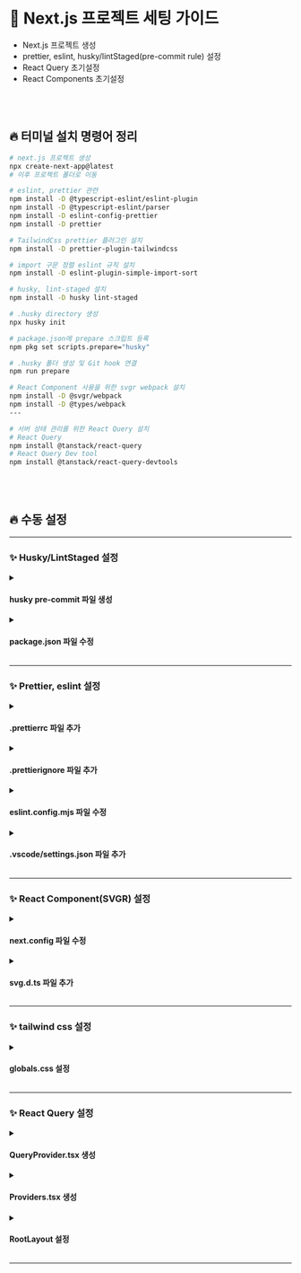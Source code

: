 # 📜 Next.js 프로젝트 세팅 가이드

- Next.js 프로젝트 생성
- prettier, eslint, husky/lintStaged(pre-commit rule) 설정
- React Query 초기설정
- React Components 초기설정

<br></br>

## 🔥 터미널 설치 명령어 정리

```Bash
# next.js 프로젝트 생성
npx create-next-app@latest
# 이후 프로젝트 폴더로 이동

# eslint, prettier 관련
npm install -D @typescript-eslint/eslint-plugin
npm install -D @typescript-eslint/parser
npm install -D eslint-config-prettier
npm install -D prettier

# TailwindCss prettier 플러그인 설치
npm install -D prettier-plugin-tailwindcss

# import 구문 정렬 eslint 규칙 설치
npm install -D eslint-plugin-simple-import-sort

# husky, lint-staged 설치
npm install -D husky lint-staged

# .husky directory 생성
npx husky init

# package.json에 prepare 스크립트 등록
npm pkg set scripts.prepare="husky"

# .husky 폴더 생성 및 Git hook 연결
npm run prepare

# React Component 사용을 위한 svgr webpack 설치
npm install -D @svgr/webpack
npm install -D @types/webpack
---

# 서버 상태 관리를 위한 React Query 설치
# React Query
npm install @tanstack/react-query
# React Query Dev tool
npm install @tanstack/react-query-devtools
```

<br></br>

## 🔥 수동 설정

---

### ✨ Husky/LintStaged 설정

<details>
  <summary><h4>husky pre-commit 파일 생성</h4></summary>
  
  ```jsx
  // .husky/pre-commit 파일 생성
  #!/bin/sh
  npx lint-staged
  ```
</details>

<details>
  <summary><h4>package.json 파일 수정</h4></summary>

  ```json
  // package.json에 아래 내용 추가
  // pre-commit 시 eslint, prettier를 실행
    "lint-staged": {
      "**/*.{js,jsx,ts,tsx}": [
        "eslint --fix",
        "prettier --write"
      ],
      "**/*.{json,css,scss,md,yml,yaml}": [
        "prettier --write"
      ]
    },
  ```
  
</details>

---

### ✨ Prettier, eslint 설정

<details>
  <summary><h4>.prettierrc 파일 추가</h4></summary>

  ```json
  // 프로젝트 최상단 경로에 .prettierrc 파일 생성
  
  {
    "tabWidth": 2,
    "semi": true,
    "singleQuote": true,
    "jsxSingleQuote": true,
    "printWidth": 100,
  	"bracketSpacing": true,
  	"arrowParens": "always",
  	"proseWrap": "preserve",
  	"trailingComma": "all",
    "plugins": ["prettier-plugin-tailwindcss"],
    "tailwindFunctions": ["clsx", "cn", "classNames", "tw"]
  }
  ```
  
</details>

<details>
  <summary><h4>.prettierignore 파일 추가</h4></summary>

  ```bash
  # 프로젝트 최상단 경로에 .prettierignore 파일 생성
  
  # 빌드 결과물
  dist
  build
  coverage
  
  # 패키지 관리
  node_modules
  package-lock.json
  yarn.lock
  pnpm-lock.yaml
  
  # 설정 파일
  *.log
  
  # 정적 파일
  public
  
  # 환경 파일
  .env
  .env.*
  
  # 기타 무시할 항목
  *.min.js
  *.snap
  ```

</details>

<details>
  <summary><h4>eslint.config.mjs 파일 수정</h4></summary>
  - 2025.10.13: import 정렬 구문 추가
  
  ```jsx
  // eslint.config.mjs에 규칙 추가
  import { FlatCompat } from '@eslint/eslintrc';
  import simpleImportSort from 'eslint-plugin-simple-import-sort';
  import storybook from 'eslint-plugin-storybook';
  import { dirname } from 'path';
  import { fileURLToPath } from 'url';
  
  const __filename = fileURLToPath(import.meta.url);
  const __dirname = dirname(__filename);
  
  const compat = new FlatCompat({
    baseDirectory: __dirname,
  });
  
  const eslintConfig = [
    ...compat.extends('next/core-web-vitals', 'next/typescript'),
    {
      plugins: {
        'simple-import-sort': simpleImportSort,
      },
      rules: {
        'no-unused-vars': 'off', // JS용 기본 비활성화
        'simple-import-sort/imports': [
          'error',
          {
            groups: [
              // CSS imports
              ['\\.css$'],
              // Next.js (일반 import)
              ['^next(?!.*type)'],
              // Next.js (type import)
              ['^next.*\\u0000$'],
              // React (일반 import)
              ['^react(?!.*type)'],
              // React (type import)
              ['^react.*\\u0000$'],
              // 서드파티 (외부 라이브러리)
              ['^@?\\w'],
              // 로컬 파일 (@/ 경로)
              ['^@/'],
              // 상대 경로
              ['^\\.'],
            ],
          },
        ],
        '@typescript-eslint/no-unused-vars': [
          'error',
          { argsIgnorePattern: '^_', varsIgnorePattern: '^_' },
        ],
        'simple-import-sort/exports': 'error',
      },
    },
  ];
  
  export default eslintConfig;
  
  ```
  
</details>

<details>
  <summary><h4>.vscode/settings.json 파일 추가</h4></summary>

  ```json
  // 프로젝트 최상단 경로에 .vscode/settings.json 파일 추가
  {
    "editor.formatOnSave": true,
    "editor.defaultFormatter": "esbenp.prettier-vscode",
    "editor.codeActionsOnSave": {
      "source.fixAll.eslint": "explicit"
    }
  }
  
  ```
  
</details>

---

### ✨ React Component(SVGR) 설정

<details>
  <summary><h4>next.config 파일 수정</h4></summary>

  `next.config.ts`와 `next.config.js` 중 택1
  ```ts
  // next.config.ts
  import type { NextConfig } from 'next';
  import type { Configuration as WebpackConfig } from 'webpack';
  
  const nextConfig: NextConfig = {
    images: {
      //이미지 경로는 사양에 맞게 수정하여 적용
      remotePatterns: [
        {
          protocol: 'https',
          hostname: 'sprint-fe-project.s3.ap-northeast-2.amazonaws.com',
          port: '',
          pathname: '/**',
        },
      ],
      //imagesSizes, deviceSizes는 기본 설정
      imageSizes: [16, 32, 48, 64, 96, 128, 256, 384],
      deviceSizes: [640, 750, 828, 1080, 1200, 1920, 2048, 3840],
    },
    webpack(config: WebpackConfig) {
      config.module?.rules?.push({
        test: /\.svg$/,
        use: ['@svgr/webpack'],
      });
  
      return config;
    },
  };
  
  export default nextConfig;

  ```
  ```js
  // next.config.js
  const nextConfig = {
    images: {
      //이미지 경로는 사양에 맞게 수정하여 적용
      remotePatterns: [
        {
          protocol: 'https',
          hostname: 'sprint-fe-project.s3.ap-northeast-2.amazonaws.com',
          port: '',
          pathname: '/**',
        },
      ],
      //imagesSizes, deviceSizes는 기본 설정
      imageSizes: [16, 32, 48, 64, 96, 128, 256, 384],
      deviceSizes: [640, 750, 828, 1080, 1200, 1920, 2048, 3840],
    },
    webpack(config) {
      config.module?.rules?.push({
        test: /\.svg$/,
        use: ['@svgr/webpack'],
      });
  
      return config;
    },
  };
  
  export default nextConfig;

  ```
</details>

<details>
  <summary><h4>svg.d.ts 파일 추가</h4></summary>

  ```tsx
  // 프로젝트 최상단 경로에 svg.d.ts 파일 생성
  declare module '*.svg' {
    import React from 'react';
    export const ReactComponent: React.FC<React.SVGProps<SVGSVGElement>>;
    const src: string;
    export default src;
  }
  // 이 선언을 통해 SVG 파일을 React 컴포넌트로 사용할 수 있음
  // { ReactComponent as EyeOpenedIcon } 와 같이 임포트 가능 ( default import도 가능)
  ```

</details>

---

### ✨ tailwind css 설정

<details>
  <summary><h4>globals.css 설정</h4></summary>

  (tailwind v4 ~) tailwind.config.ts 사용할 경우 globals.css 파일 상단에 config import 구문 추가

  ```css
  //globals.css
  @import 'tailwindcss';
  @config '../../tailwind.config.ts'; // 이부분
  
  :root {
    --background: #ffffff;
    --foreground: #171717;
  }
  
  @theme inline {
    --color-background: var(--background);
    --color-foreground: var(--foreground);
    --font-sans: var(--font-geist-sans);
    --font-mono: var(--font-geist-mono);
  }
  
  @media (prefers-color-scheme: dark) {
    :root {
      --background: #0a0a0a;
      --foreground: #ededed;
    }
  }
  
  body {
    background: var(--background);
    color: var(--foreground);
    font-family: Arial, Helvetica, sans-serif;
  }
  ```
</details>

---

### ✨ React Query 설정

<details>
  <summary><h4>QueryProvider.tsx 생성</h4></summary>

  RootLayout에서는 QueryClientProvider 삽입 및 useState 선언이 불가하므로 provider를 따로 만들어서 RootLayout에 주입
  > 참고자료: https://tanstack.com/query/latest/docs/framework/react/guides/advanced-ssr

  `src/providers/QueryProvider.tsx`
  ```tsx
  'use client';
  import { QueryClientProvider } from '@tanstack/react-query';
  import { ReactQueryDevtools } from '@tanstack/react-query-devtools';
  
  import { getQueryClient } from '@/lib/queryClient';
  
  interface Props {
    children: React.ReactNode;
  }
  
  export const QueryProvider = ({ children }: Props) => {
    const queryClient = getQueryClient();
  
    return (
      <QueryClientProvider client={queryClient}>
        {children}
        <ReactQueryDevtools initialIsOpen={false} />
      </QueryClientProvider>
    );
  };
  ```
</details>

<details>
  <summary><h4>Providers.tsx 생성</h4></summary>


`src/app/Providers.tsx`
```tsx
'use client';
import { QueryProvider } from '@/providers/QueryProvider';

interface Props {
  children: React.ReactNode;
}

export const Providers = ({ children }: Props) => {
  return <QueryProvider>{children}</QueryProvider>;
};

```

</details>

<details>
  <summary><h4>RootLayout 설정</h4></summary>

  (tailwind v4 ~) tailwind.config.ts 사용할 경우 globals.css 파일 최상단에 아래 구문 추가

  `/app/layout.tsx`
  ```css
  //layout.tsx
  import { Providers } from './providers';
  ...

  export default function RootLayout({
    children,
  }: Readonly<{
    children: React.ReactNode;
  }>) {
    return (
      <html lang="ko">
        <body>
          <Providers>{children}</Providers> // 여기에 주입
        </body>
      </html>
    );
  }
  ```
</details>

---
